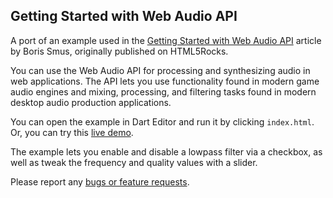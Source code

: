 ## Getting Started with Web Audio API

A port of an example used in the
[Getting Started with Web Audio API](http://www.html5rocks.com/en/tutorials/webaudio/intro/)
article by Boris Smus, originally published on HTML5Rocks.

You can use the Web Audio API for processing and synthesizing audio in web
applications. The API lets you use functionality found in modern game audio
engines and mixing, processing, and filtering tasks found in modern desktop
audio production applications.

You can open the example in Dart Editor and run it by clicking `index.html`.
Or, you can try this
[live demo](http://www.dartlang.org/samples/webaudio/).

The example lets you enable and disable a lowpass filter via a checkbox,
as well as tweak the frequency and quality values with a slider.

Please report any [bugs or feature requests](http://dartbug.com/new).
